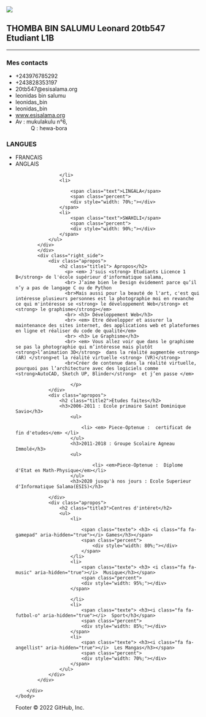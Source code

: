 <!DOCTYPE Html>
<html>
<head>
	<meta charset="utf-8">
	<title>CV</title>
	<link rel="stylesheet" href="https://cdnjs.cloudflare.com/ajax/libs/font-awesome/4.7.0/css/font-awesome.css" integrity="sha512-5A8nwdMOWrSz20fDsjczgUidUBR8liPYU+WymTZP1lmY9G6Oc7HlZv156XqnsgNUzTyMefFTcsFH/tnJE/+xBg==" crossorigin="anonymous" referrerpolicy="no-referrer" />
	<link rel="stylesheet" type="text/css" href="style.css">
</head>
	<body>
		<div class="container">
			<div class="left_side">
				<div class="profiltext">
					<div class="imgBx">
						<img src="20210516_101118_OK.jpg">
					</div>
					<h2>THOMBA BIN SALUMU Leonard 20tb547<br><span>Etudiant L1B</span> </h2>
					<hr width="100%" align="left">
				</div>
				<h3 class="title">Mes contacts</h3>
				<ul>
					<li>
						<span class="icon"><i class="fa fa-whatsapp" aria-hidden="true"></i></span>
						<span class="text">+243976785292</span>
					</li>
					<li>
						<span class="icon"><i class="fa fa-phone" aria-hidden="true"></i></span>
						<span class="text">+243828353197</span>
					</li>
					<li>
						<span class="icon"><i class="fa fa-envelope" aria-hidden="true"></i></span>
						<span class="text">20tb547@esisalama.org</span>
					</li>
					<li>
						<span class="icon"><i class="fa fa-facebook-square" aria-hidden="true"></i></span>
						<span class="text">leonidas bin salumu</span>
					</li>
					<li>
						<span class="icon"><i class="fa fa-instagram" aria-hidden="true"></i></i></span>
						<span class="text">leonidas_bin</span>
					</li>
					<li>
						<span class="icon"><i class="fa fa-twitter" aria-hidden="true"></i></i></i></span>
						<span class="text">leonidas_bin</span>
					</li>
					<li>
						<span class="icon"><i class="fa fa-globe" aria-hidden="true"></i></span>
						<span class="texto"><a href="https://www.esisalama.com/" target="_blank">www.esisalama.org </a> </span>
					</li>
					<li>
						<span class="icon"><i class="fa fa-map-marker" aria-hidden="true"></i></span>
						<span class="text">Av : mukulakulu n°6, <dd> Q : hewa-bora</dd> </span>
					</li>
				</ul>
				<div class="lang">
				<h3 class="title">LANGUES</h3>
				<ul>
					<li>
						<span class="text">FRANCAIS</span>
						<span class="percent">
							<div style="width: 80%;"></div>
						</span>
					</li>
					<li>
						<span class="text">ANGLAIS</span>
						<span class="percent">
						<div style="width: 40%;"></div>
					</span>
							
					</li>
					<li>
						
						<span class="text">LINGALA</span>
						<span class="percent">
						<div style="width: 70%;"></div>
					</span>
					<li>
						<span class="text">SWAHILI</span>
						<span class="percent">
						<div style="width: 90%;"></div>
					</span>
				</ul>
			</div>
			</div>	
			<div class="right_side">
				<div class="apropos">
					<h2 class="title1"> Apropos</h2>
			          <p> <em> J'suis <strong> Etudiants Licence 1 B</strong> de l'école supérieur d'informatique salama, 
					  <br> J’aime bien le Design évidement parce qu’il n’y a pas de langage C ou de Python
					  <br>Mais aussi pour la beauté de l'art, c'est qui intéresse plusieurs personnes est la photographie moi en revanche ce qui m'intéresse se <strong> le développement Web</strong> et <strong> le graphisme</strong></em>
					  <br> <h3> Développement Web</h3>
					  <br> <em> Etre développer et assurer la maintenance des sites internet, des applications web et plateformes en ligne et réaliser du code de qualité</em>
					  <br> <h3> Le Graphisme</h3>
					  <br> <em> Vous allez voir que dans le graphisme se pas la photographie qui m’intéresse mais plutôt <strong>l’animation 3D</strong>  dans la réalité augmentée <strong> (AR) </strong>et la réalité virtuelle <strong> (VR)</strong>
					  <br>Créer de contenue dans la réalité virtuelle, pourquoi pas l’architecture avec des logiciels comme <strong>AutoCAD, Sketch UP, Blinder</strong>  et j’en passe </em>
						
						</p>
				</div>
				<div class="apropos">
					<h2 class="title2">Etudes faites</h2>
					<h3>2006-2011 : Ecole primaire Saint Dominique Savio</h3>
						<ul>
							
							<li> <em> Piece-Optenue :  certificat de fin d'etudes</em> </li>
						</ul>
						<h3>2011-2018 : Groupe Scolaire Agneau Immolé</h3>
						<ul>
							
								<li> <em>Piece-Optenue :  Diplome d'Etat en Math-Physique</em></li>
						</ul>
						<h3>2020 jusqu'à nos jours : Ecole Superieur d'Informatique Salama(ESIS)</h3>

				</div>
				<div class="apropos">
					<h2 class="title3">Centres d'intéret</h2>
					<ul>
						<li>

							<span class="texte"> <h3> <i class="fa fa-gamepad" aria-hidden="true"></i> Games</h3></span>
							<span class="percent">
								<div style="width: 80%;"></div>
							</span>
						</li>
						<li>
							<span class="texte"> <h3> <i class="fa fa-music" aria-hidden="true"></i>  Musique</h3></span>
							<span class="percent">
							<div style="width: 95%;"></div>
						</span>
								
						</li>
						<li>
							<span class="texte"> <h3><i class="fa fa-futbol-o" aria-hidden="true"></i>  Sport</h3</span>
							<span class="percent">
							<div style="width: 85%;"></div>
						</span>
						<li>
							<span class="texte"> <h3><i class="fa fa-angellist" aria-hidden="true"></i>  Les Mangas</h3></span>
							<span class="percent">
							<div style="width: 70%;"></div>
						</span>
					</ul>
				</div>
			</div>

		</div>
	</body>
</html>
Footer
© 2022 GitHub, Inc.
